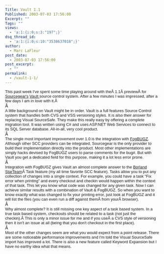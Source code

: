 ```yaml
---
Title: Vault 1.1
Published: 2003-07-03 17:56:00
Excerpt: ""
Tags: ""
views:
  - 'a:1:{i:0;s:3:"197";}'
dsq_thread_id:
  - 'a:1:{i:0;s:10:"3538637018";}'
author:
  - Marc LaFleur
post_date:
  - 2003-07-03 17:56:00
post_excerpt:
  - ""
permalink:
  - /vault-1-1/
---
```

<div><span class="750043616-03072003"><font face="Arial" size="2">This past week I've 
spent some time playing around with theÂ 1.1Â previewÂ for <a href="http://www.sourcegear.com">Sourcegear's</a> <a href="http://www.sourcegear.com/vault/index.asp">Vault </a>source control 
system. After a few minutes I was impressed, after a few days I am in love with 
it.Â  </font></span></div>
<div><span class="750043616-03072003"><font face="Arial" size="2"></font></span>Â </div>
<div><span class="750043616-03072003"><font face="Arial" size="2">A little background 
on Vault might be in order. Vault is a full features Source Control system that 
handles both CVS and VSS versioning styles. It is also their answer for 
replacing Visual SourceSafe. They make this really easy by offering a complete 
migration tool. It was written using C# and uses ASP.NET Web Services to connect 
to its SQL Server database. All-in-all, very cool product.</font></span></div>
<div><span class="750043616-03072003"><font face="Arial" size="2"></font></span>Â </div>
<div><span class="750043616-03072003"><font face="Arial" size="2">The single most 
important improvement over 1.0 is the integration with <a href="http://www.fogcreek.com/FogBUGZ/">FogBUGZ</a>. Although other SCC 
providers can be integrated, Sourcegear is the only provider to build their 
implementation directly into the product. Most other implementations are simply 
hacks devised by FogBUGZ users to parse comments for the bug#. But with Vault 
you get a dedicated field for this purpose, making it a lot less error 
prone.</font></span></div>
<div><span class="750043616-03072003"><font face="Arial" size="2"></font></span>Â </div>
<div><font size="2"><span class="750043616-03072003"><font face="Arial">Integration 
with FogBUGZ gives Vault an almost complete answer to the <a href="http://www.borland.com/starteam/">Borland StarTeam</a>Â Task feature 
(my all time favorite SCC feature). Tasks allow you to put any collection of 
changes into a single context. For example, you could have a task "Fix error 
when printing" and every checkout and checkin would happen within the context of 
that task. This let you know what code was changed for any given task. 
</font></span><span class="750043616-03072003"><font face="Arial">Now I can achieve 
similar results with a combination of Vault &amp; FogBUGZ. So when you want to 
know exactly what was changed to fix your printing error, just look at FogBUGZ 
and it will list the files (you can even run a diff against themÂ from 
yourÂ browser). </font></span></font></div>
<div><span class="750043616-03072003"><font face="Arial" size="2"></font></span>Â </div>
<div><span class="750043616-03072003"><font face="Arial" size="2">Why almost complete? 
It is still missing one key aspect of a task based system. In a true task based 
system, checkouts should be related to a task (not just the checkin).Â This 
is only a minor issue for me and if you useÂ a CVS style of versioning then 
it isn't an issue at all (being that you don't checkout in the first place). 
</font></span></div>
<div><span class="750043616-03072003"><font face="Arial" size="2"></font></span>Â </div>
<div><span class="750043616-03072003"><font face="Arial" size="2">Most of the other 
changes seem are what you would expect from a point release. There are some 
noticeable performance improvements and I'm told the Visual SourceSafe import 
has improved a lot. There is also a new feature called Keyword Expansion but I 
have no earthy idea what that means. </font></span></div>
